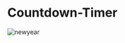 # Countdown-Timer
![newyear](https://github.com/user-attachments/assets/93e79a10-b1b0-4626-98cf-7e6137a9e16d)
